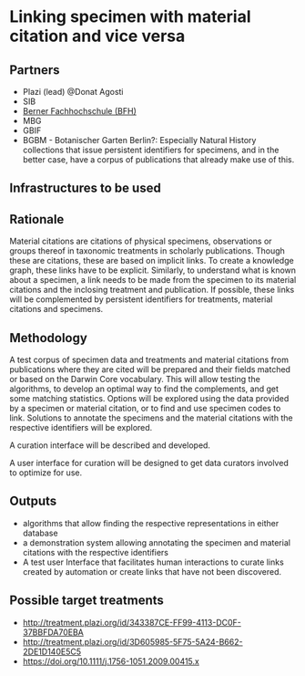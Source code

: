 # Linking specimen with material citation and vice versa 

## Partners
- Plazi (lead) @Donat Agosti
- SIB 
- [Berner Fachhochschule (BFH)](https://www.bfh.ch/en/)
- MBG
- GBIF
- BGBM - Botanischer Garten Berlin?: Especially Natural History collections that issue persistent identifiers for specimens, and in the better case, have a corpus of publications that already make use of this.

## Infrastructures to be used 

## Rationale

Material citations are citations of physical specimens, observations or groups thereof in taxonomic treatments in scholarly publications. Though these are citations, these are based on implicit links. To create a knowledge graph, these links have to be explicit. Similarly, to understand what is known about a specimen, a link needs to be made from the specimen to its material citations and the inclosing treatment and publication. If possible, these links will be complemented by persistent identifiers for treatments, material citations and specimens. 

## Methodology
A test corpus of specimen data and treatments and material citations from publications where they are cited will be prepared and their fields matched or based on the Darwin Core vocabulary. This will allow testing the algorithms, to develop an optimal way to find the complements, and get some matching statistics.
Options will be explored using the data provided by a specimen or material citation, or to find and use specimen codes to link.
Solutions to annotate the specimens and the material citations with the respective identifiers will be explored.

A curation interface will be described and developed.

A user interface for curation will be designed to get data curators involved to optimize for use.

## Outputs
- algorithms that allow finding the respective representations in either database
- a demonstration system allowing annotating the specimen and material citations with the respective identifiers
- A test user Interface that facilitates human interactions to curate links created by automation or create links that have not been discovered.

## Possible target treatments

* http://treatment.plazi.org/id/343387CE-FF99-4113-DC0F-37BBFDA70EBA
* http://treatment.plazi.org/id/3D605985-5F75-5A24-B662-2DE1D140E5C5
* https://doi.org/10.1111/j.1756-1051.2009.00415.x
